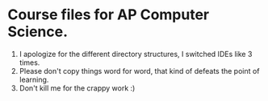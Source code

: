 # Course files for AP Computer Science.

1. I apologize for the different directory structures, I switched IDEs like 3 times. 
2. Please don't copy things word for word, that kind of defeats the point of learning. 
3. Don't kill me for the crappy work :)

